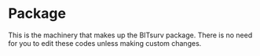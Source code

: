# Package

This is the machinery that makes up the BITsurv package. There is no need for you to edit these codes unless making custom changes.
